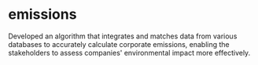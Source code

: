 # emissions
Developed an algorithm that integrates and matches data from various databases to accurately calculate corporate emissions, enabling the stakeholders to assess companies' environmental impact more effectively.
